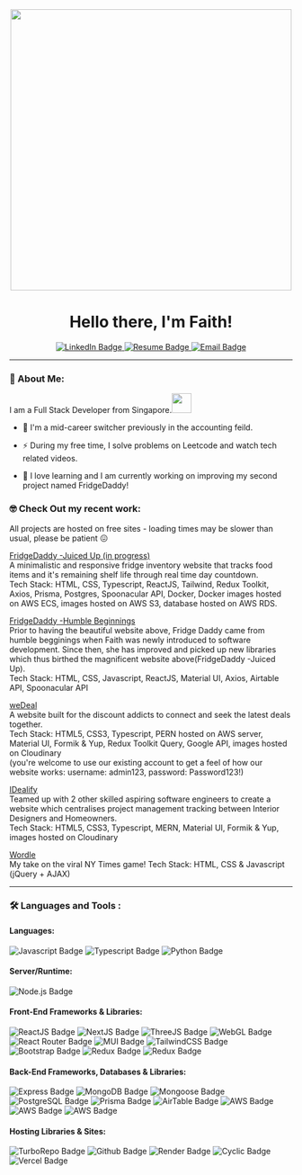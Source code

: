 <div id="header" align="center">
  <img src="https://media.giphy.com/media/L1R1tvI9svkIWwpVYr/giphy.gif" width="500"/>
   <h1>Hello there, I'm Faith!</h1>
</div>
<div id="badges" align="center">
  <a href="https://www.linkedin.com/in/faithyeenxin/">
  <img src="https://img.shields.io/badge/LinkedIn-blue?style=for-the-badge&logo=linkedin&logoColor=white" alt="LinkedIn Badge"/>
    </a>
  <a href="https://drive.google.com/file/d/1gHhOjAuvHSZSWD3OWa2S0MfsPyLl_20W/view?usp=sharing">
  <img src="https://img.shields.io/badge/RESUME-pink?style=for-the-badge&logo=aboutdotme&logoColor=white" alt="Resume Badge"/>
    </a>
  <a href="mailto:faith.ye@hotmail.com">
  <img src="https://img.shields.io/badge/Email Me-yellow?style=for-the-badge&logo=gmail&logoColor=white" alt="Email Badge"/>
    </a>
</div>


---

### :rabbit: About Me:
  
I am a Full Stack Developer from Singapore.<img src="https://media.giphy.com/media/jSWZnsE6TYXNSMOz7B/giphy.gif" width="35"> 

- :1234: I'm a mid-career switcher previously in the accounting feild.

- :zap: During my free time, I solve problems on Leetcode and watch tech related videos.

- :seedling: I love learning and I am currently working on improving my second project named FridgeDaddy!


### :nerd_face: Check Out my recent work:
All projects are hosted on free sites - loading times may be slower than usual, please be patient :confounded:



<a href="http://www.byfaithx.com:3500">FridgeDaddy -Juiced Up (in progress)</a><br>
A minimalistic and responsive fridge inventory website that tracks food items and it's remaining shelf life through real time day countdown.<br>
Tech Stack: HTML, CSS, Typescript, ReactJS, Tailwind, Redux Toolkit, Axios, Prisma, Postgres, Spoonacular API, Docker, Docker images hosted on AWS ECS, images hosted on AWS S3, database hosted on AWS RDS.



<a href="https://fridge-daddy.vercel.app/">FridgeDaddy -Humble Beginnings</a><br>
Prior to having the beautiful website above, Fridge Daddy came from humble begginings when Faith was newly introduced to software development. 
Since then, she has improved and picked up new libraries which thus birthed the magnificent website above(FridgeDaddy -Juiced Up).<br>
Tech Stack: HTML, CSS, Javascript, ReactJS, Material UI, Axios, Airtable API, Spoonacular API



<a href="https://wedeal.onrender.com/">weDeal</a><br>
A website built for the discount addicts to connect and seek the latest deals together. <br>
Tech Stack: HTML5, CSS3, Typescript, PERN hosted on AWS server, Material UI, Formik & Yup, Redux Toolkit Query, Google API, images hosted on Cloudinary <br>
(you're welcome to use our existing account to get a feel of how our website works: 
username: admin123, password: Password123!)



<a href="https://idealify.vercel.app/">IDealify</a> <br>
Teamed up with 2 other skilled aspiring software engineers to create a website which centralises project management tracking between Interior Designers and Homeowners.<br>
Tech Stack: HTML5, CSS3, Typescript, MERN, Material UI, Formik & Yup, images hosted on Cloudinary<br>



<a href="https://wordle-mu-flax.vercel.app/">Wordle</a><br>
My take on the viral NY Times game!
Tech Stack: HTML, CSS & Javascript (jQuery + AJAX)




---

### :hammer_and_wrench: Languages and Tools :

#### Languages: 



<img src="https://img.shields.io/badge/Javascript-important?style=for-the-badge&logo=javascript&logoColor=white" alt="Javascript Badge"/> <img src="https://img.shields.io/badge/Typescript-blue?style=for-the-badge&logo=typescript&logoColor=white" alt="Typescript Badge"/> <img src="https://img.shields.io/badge/Python-lightblue?style=for-the-badge&logo=python&logoColor=white" alt="Python Badge"/>


#### Server/Runtime:


<img src="https://img.shields.io/badge/Node.JS-yellow?style=for-the-badge&logo=nodejs&logoColor=white" alt="Node.js Badge"/>



 
#### Front-End Frameworks & Libraries:



<img src="https://img.shields.io/badge/React-informational?style=for-the-badge&logo=react&logoColor=white" alt="ReactJS Badge"/> <img src="https://img.shields.io/badge/Next-black?style=for-the-badge&logo=next.js&logoColor=white" alt="NextJS Badge"/> <img src="https://img.shields.io/badge/threejs-black?style=for-the-badge&logo=three.js&logoColor=white" alt="ThreeJS Badge"/> <img src="https://img.shields.io/badge/WebGL-990000?logo=webgl&logoColor=white&style=for-the-badge" alt="WebGL Badge"/> <img src="https://img.shields.io/badge/React Router-critical?style=for-the-badge&logo=reactrouter&logoColor=white" alt="React Router Badge"/> <img src="https://img.shields.io/badge/Material UI-success?style=for-the-badge&logo=mui&logoColor=white" alt="MUI Badge"/> <img src="https://img.shields.io/badge/Tailwind CSS-informational?style=for-the-badge&logo=tailwindcss&logoColor=white" alt="TailwindCSS Badge"/> <img src="https://img.shields.io/badge/Bootstrap-brightgreen?style=for-the-badge&logo=bootstrap&logoColor=white" alt="Bootstrap Badge"/> <img src="https://img.shields.io/badge/Redux Toolkit-yellow?style=for-the-badge&logo=redux&logoColor=white" alt="Redux Badge"/> <img src="https://img.shields.io/badge/Axios-ff69b4?style=for-the-badge&logo=redux&logoColor=white" alt="Redux Badge"/>     




#### Back-End Frameworks, Databases & Libraries:



<img src="https://img.shields.io/badge/Express-blueviolet?style=for-the-badge&logo=express&logoColor=white" alt="Express Badge"/> <img src="https://img.shields.io/badge/MONGODB-ff69b4?style=for-the-badge&logo=mongodb&logoColor=white" alt="MongoDB Badge"/> <img src="https://img.shields.io/badge/Mongoose-success?style=for-the-badge&logo=mongodb&logoColor=white" alt="Mongoose Badge"/> <img src="https://img.shields.io/badge/PostgreSQL-informational?style=for-the-badge&logo=postgresql&logoColor=white" alt="PostgreSQL Badge"/> <img src="https://img.shields.io/badge/Prisma-orange?style=for-the-badge&logo=prisma&logoColor=white" alt="Prisma Badge"/> <img src="https://img.shields.io/badge/AirTable-lightgrey?style=for-the-badge&logo=airtable&logoColor=white" alt="AirTable Badge"/> <img src="https://img.shields.io/badge/AWS S3 Buckets-informational?style=for-the-badge&logo=amazonaws&logoColor=white" alt="AWS Badge"/> <img src="https://img.shields.io/badge/AWS RDS-informational?style=for-the-badge&logo=amazonaws&logoColor=white" alt="AWS Badge"/> <img src="https://img.shields.io/badge/AWS ECS-informational?style=for-the-badge&logo=amazonaws&logoColor=white" alt="AWS Badge"/>
 
 
  
#### Hosting Libraries & Sites: 
 
 
<img src="https://img.shields.io/badge/TurboRepo-yellowgreen?style=for-the-badge&logo=turborepo&logoColor=white" alt="TurboRepo Badge"/> <img src="https://img.shields.io/badge/GitHub-blueviolet?style=for-the-badge&logo=github&logoColor=white" alt="Github Badge"/>  <img src="https://img.shields.io/badge/Render-orange?style=for-the-badge&logo=render&logoColor=white" alt="Render Badge"/> <img src="https://img.shields.io/badge/Cyclic-ff69b4?style=for-the-badge&logo=cyclic&logoColor=white" alt="Cyclic Badge"/> <img src="https://img.shields.io/badge/Vercel-informational?style=for-the-badge&logo=vercel&logoColor=white" alt="Vercel Badge"/> 
 
 

